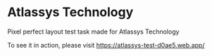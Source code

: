<h1>Atlassys Technology</h1>

Pixel perfect layout test task made for Atlassys Technology

To see it in action, please visit https://atlassys-test-d0ae5.web.app/
